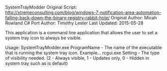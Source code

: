 SystemTrayModder
Original Script: http://xtremeconsulting.com/blog/windows-7-notification-area-automation-falling-back-down-the-binary-registry-rabbit-hole/
Original Author: Micah Rowland
C# Port Author: Timothy Lester
Last Updated: 2015-05-28

This application is a command line application that allows the user to set a system tray icon to always be visible.

Usage:  SystemTrayModder.exe <ProgramName> <Setting>
  ProgramName - The name of the executable that is running the system tray icon. Example... rcgui.exe
  Setting - The type of visibility needed. (2 - Always visible, 1 - Updates only, 0 - Hidden in system tray such as is default)
